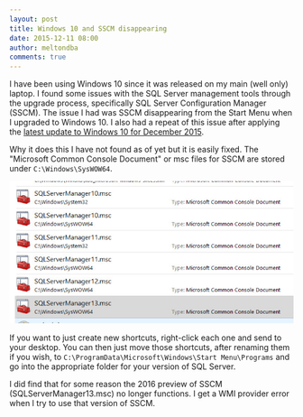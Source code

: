 ```yaml
---
layout: post
title: Windows 10 and SSCM disappearing
date: 2015-12-11 08:00
author: meltondba
comments: true
---
```


I have been using Windows 10 since it was released on my main (well only) laptop. I found some issues with the SQL Server management tools through the upgrade process, specifically SQL Server Configuration Manager (SSCM). The issue I had was SSCM disappearing from the Start Menu when I upgraded to Windows 10. I also had a repeat of this issue after applying the <a href="https://support.microsoft.com/en-us/kb/3116908" target="_blank">latest update to Windows 10 for December 2015</a>.

Why it does this I have not found as of yet but it is easily fixed. The "Microsoft Common Console Document" or msc files for SSCM are stored under `C:\Windows\SysWOW64`.

![](/img/mscfilesforsscm.jpg)

If you want to just create new shortcuts, right-click each one and send to your desktop. You can then just move those shortcuts, after renaming them if you wish, to `C:\ProgramData\Microsoft\Windows\Start Menu\Programs` and go into the appropriate folder for your version of SQL Server.

I did find that for some reason the 2016 preview of SSCM (SQLServerManager13.msc) no longer functions. I get a WMI provider error when I try to use that version of SSCM.
